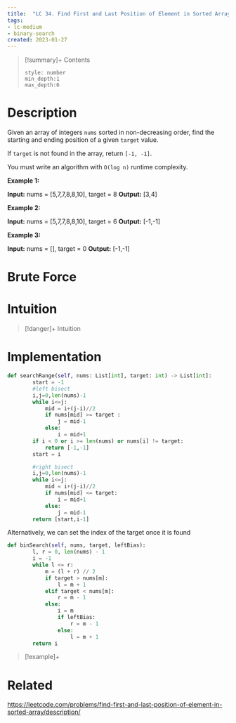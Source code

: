 ```yaml
---
title:  "LC 34. Find First and Last Position of Element in Sorted Array"
tags:
- lc-medium
- binary-search
created: 2023-01-27
---
```


>[!summary]+ Contents
>```toc
>style: number
>min_depth:1
>max_depth:6
>```

# Description
Given an array of integers `nums` sorted in non-decreasing order, find the starting and ending position of a given `target` value.

If `target` is not found in the array, return `[-1, -1]`.

You must write an algorithm with `O(log n)` runtime complexity.

**Example 1:**

**Input:** nums = [5,7,7,8,8,10], target = 8
**Output:** [3,4]

**Example 2:**

**Input:** nums = [5,7,7,8,8,10], target = 6
**Output:** [-1,-1]

**Example 3:**

**Input:** nums = [], target = 0
**Output:** [-1,-1]
# Brute Force
# Intuition

>[!danger]+ Intuition

# Implementation
```python
def searchRange(self, nums: List[int], target: int) -> List[int]:
        start = -1
        #left bisect
        i,j=0,len(nums)-1
        while i<=j:
            mid = i+(j-i)//2
            if nums[mid] >= target :
                j = mid-1
            else:
                i = mid+1
        if i < 0 or i >= len(nums) or nums[i] != target:
            return [-1,-1]
        start = i

        #right bisect
        i,j=0,len(nums)-1
        while i<=j:
            mid = i+(j-i)//2
            if nums[mid] <= target:
                i = mid+1
            else:
                j = mid-1
        return [start,i-1]
```

Alternatively, we can set the index of the target once it is found
```python
def binSearch(self, nums, target, leftBias):
        l, r = 0, len(nums) - 1
        i = -1
        while l <= r:
            m = (l + r) // 2
            if target > nums[m]:
                l = m + 1
            elif target < nums[m]:
                r = m - 1
            else:
                i = m
                if leftBias:
                    r = m - 1
                else:
                    l = m + 1
        return i
```

>[!example]+ 


# Related
https://leetcode.com/problems/find-first-and-last-position-of-element-in-sorted-array/description/